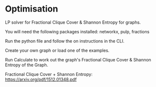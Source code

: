 # Optimisation
LP solver for Fractional Clique Cover &amp; Shannon Entropy for graphs. 

You will need the following packages installed: networkx, pulp, fractions

Run the python file and follow the on instructions in the CLI.

Create your own graph or load one of the examples. 

Run Calculate to work out the graph's Fractional Clique Cover & Shannon Entropy of the Graph.

Fractional Clique Cover + Shannon Entropy: https://arxiv.org/pdf/1512.01348.pdf
